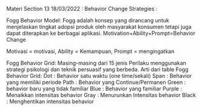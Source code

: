 Materi Section 13 18/03/2022 :
Behavior Change Strategies :

Fogg Behavior Model:
Fogg adalah konsep yang dirancang untuk menjelaskan tingkat adopsi produk oleh masyarakat konsumen tetapi juga dapat diterapkan ke berbagai aplikasi.
Motivation+Ability+Prompt=Behavior Change

Motivasi = motivasi, Ability = Kemampuan, Prompt = mengingatkan

Fogg Behavior Grid:
Masing-masing dari 15 jenis Perilaku menggunakan strategi psikologi dan teknik persuasif yang berbeda.
Arti dari table Fogg Behavior Grid:
Dot : Behavior satu waktu (one time/sekali)
Span : Behavior yang memiliki periode
Path : Behavior yang Continue/Permanen
Green : behavior baru yang tidak familiar
Blue : Behavior yang familiar
Purple : Menaikkan intensitas behavior
Gray : Menurunkan Intensitas behavior
Black : Menghentikan intensitas behavior
